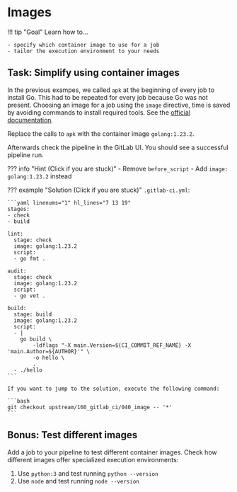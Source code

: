 # Images

!!! tip "Goal"
    Learn how to...

    - specify which container image to use for a job
    - tailor the execution environment to your needs

## Task: Simplify using container images

In the previous exampes, we called `apk` at the beginning of every job to install Go. This had to be repeated for every job because Go was not present. Choosing an image for a job using the `image` directive, time is saved by avoiding commands to install required tools. See the [official documentation](https://docs.gitlab.com/ee/ci/yaml/#image).

Replace the calls to `apk` with the container image `golang:1.23.2`.

Afterwards check the pipeline in the GitLab UI. You should see a successful pipeline run.

??? info "Hint (Click if you are stuck)"
    - Remove `before_script`
    - Add `image: golang:1.23.2` instead

??? example "Solution (Click if you are stuck)"
    `.gitlab-ci.yml`:
    
    ```yaml linenums="1" hl_lines="7 13 19"
    stages:
    - check
    - build

    lint:
      stage: check
      image: golang:1.23.2
      script:
      - go fmt .

    audit:
      stage: check
      image: golang:1.23.2
      script:
      - go vet .

    build:
      stage: build
      image: golang:1.23.2
      script:
      - |
        go build \
            -ldflags "-X main.Version=${CI_COMMIT_REF_NAME} -X 'main.Author=${AUTHOR}'" \
            -o hello \
            .
      - ./hello
    ```
    
    If you want to jump to the solution, execute the following command:

    ```bash
    git checkout upstream/160_gitlab_ci/040_image -- '*'
    ```

## Bonus: Test different images

Add a job to your pipeline to test different container images. Check how different images offer specialized execution environments:

1. Use `python:3` and test running `python --version`
1. Use `node` and test running `node --version`
